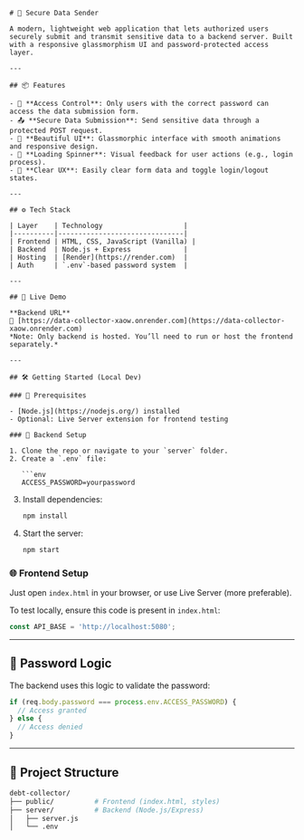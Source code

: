 ````
# 🔐 Secure Data Sender

A modern, lightweight web application that lets authorized users securely submit and transmit sensitive data to a backend server. Built with a responsive glassmorphism UI and password-protected access layer.

---

## 📦 Features

- 🔐 **Access Control**: Only users with the correct password can access the data submission form.
- 📤 **Secure Data Submission**: Send sensitive data through a protected POST request.
- 💅 **Beautiful UI**: Glassmorphic interface with smooth animations and responsive design.
- 🔄 **Loading Spinner**: Visual feedback for user actions (e.g., login process).
- 🧼 **Clear UX**: Easily clear form data and toggle login/logout states.

---

## ⚙️ Tech Stack

| Layer    | Technology                    |
|----------|-------------------------------|
| Frontend | HTML, CSS, JavaScript (Vanilla) |
| Backend  | Node.js + Express             |
| Hosting  | [Render](https://render.com)  |
| Auth     | `.env`-based password system  |

---

## 🚀 Live Demo

**Backend URL**  
🔗 [https://data-collector-xaow.onrender.com](https://data-collector-xaow.onrender.com)  
*Note: Only backend is hosted. You’ll need to run or host the frontend separately.*

---

## 🛠️ Getting Started (Local Dev)

### 🔧 Prerequisites

- [Node.js](https://nodejs.org/) installed
- Optional: Live Server extension for frontend testing

### 📁 Backend Setup

1. Clone the repo or navigate to your `server` folder.
2. Create a `.env` file:

   ```env
   ACCESS_PASSWORD=yourpassword
````

3. Install dependencies:

   ```bash
   npm install
   ```

4. Start the server:

   ```bash
   npm start
   ```

### 🌐 Frontend Setup

Just open `index.html` in your browser, or use Live Server (more preferable).

To test locally, ensure this code is present in `index.html`:

```js
const API_BASE = 'http://localhost:5080';
```

---

## 🔐 Password Logic

The backend uses this logic to validate the password:

```js
if (req.body.password === process.env.ACCESS_PASSWORD) {
  // Access granted
} else {
  // Access denied
}
```

---

## 📂 Project Structure

```bash
debt-collector/
├── public/          # Frontend (index.html, styles)
├── server/          # Backend (Node.js/Express)
│   ├── server.js
│   └── .env
```

```
```
